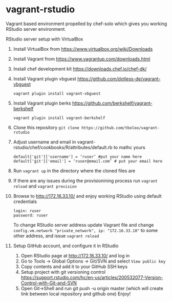 vagrant-rstudio
===============

Vagrant based environment propelled by chef-solo which gives you working RStudio server environment.

RStudio server setup with VirtualBox

1. Install VirtualBox from https://www.virtualbox.org/wiki/Downloads
2. Install Vagrant from https://www.vagrantup.com/downloads.html
3. Install chef development kit https://downloads.chef.io/chef-dk/
4. Install Vagrant plugin vbguest https://github.com/dotless-de/vagrant-vbguest

	```
	vagrant plugin install vagrant-vbguest
	```
5. Install Vagrant plugin berks https://github.com/berkshelf/vagrant-berkshelf

	```
	vagrant plugin install vagrant-berkshelf
	```
6. Clone this repository `git clone https://github.com/tboloo/vagrant-rstudio`
7. Adjust username and email in vagrant-rstudio/chef/cookbooks/R/attributes/default.rb to mathc yours

	```
	default['git']['username'] = ‘ruser’ #put your name here
	default['git']['email'] = ‘ruser@email.com’ # put your email here
	```
8. Run `vagrant up` in the directory where the cloned files are
9. If there are any issues during the provisionining process run `vagrant reload` and `vagrant provision`
10. Browse to http://172.16.33.10/ and enjoy working RStudio using default credentials 

	```
	login: ruser
	password: ruser
	```
	To change RStudio server address update Vagrant file and change `config.vm.network "private_network", ip: "172.16.33.10"` to some other address, and issue `vagrant reload`
11. Setup GitHub account, and configure it in RStudio
	1. Open RStudio page at http://172.16.33.10/ and log in
	2. Go to Tools -> Global Options -> Git/SVN and select `View public key`
	3. Copy contents and add it to your GitHub SSH keys
	4. Setup project with git versioning control https://support.rstudio.com/hc/en-us/articles/200532077-Version-Control-with-Git-and-SVN
	5. Open Git->Shell and run git push -u origin master (which will create link between local repository and github one)
Enjoy!